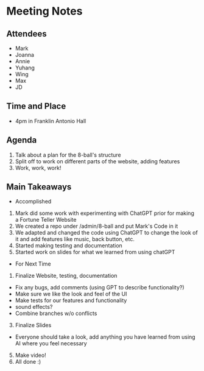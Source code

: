 # Meeting Notes
## Attendees
- Mark
- Joanna
- Annie
- Yuhang
- Wing 
- Max
- JD

## Time and Place
- 4pm in Franklin Antonio Hall

## Agenda
1. Talk about a plan for the 8-ball's structure
2. Split off to work on different parts of the website, adding features
3. Work, work, work!

## Main Takeaways
* Accomplished
 1. Mark did some work with experimenting with ChatGPT prior for making a Fortune Teller Website
 2. We created a repo under /admin/8-ball and put Mark's Code in it
 3. We adapted and changed the code using ChatGPT to change the look of it and add features like music, back button, etc. 
 4. Started making testing and documentation
 5. Started work on slides for what we learned from using chatGPT
* For Next Time
 1. Finalize Website, testing, documentation
  * Fix any bugs, add comments (using GPT to describe functionality?)
  * Make sure we like the look and feel of the UI
  * Make tests for our features and functionality
  * sound effects?
  * Combine branches w/o conflicts
 3. Finalize Slides
  * Everyone should take a look, add anything you have learned from using AI where you feel necessary
 5. Make video!
 6. All done :)

